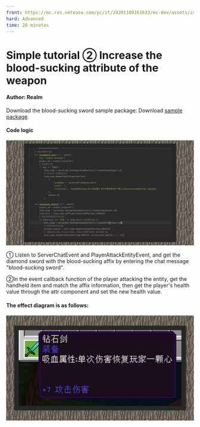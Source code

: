 ```yaml
--- 
front: https://mc.res.netease.com/pc/zt/20201109161633/mc-dev/assets/img/5_2.4fbaff36.jpg 
hard: Advanced 
time: 20 minutes 
--- 
```

# Simple tutorial ② Increase the blood-sucking attribute of the weapon 


#### Author: Realm 



Download the blood-sucking sword sample package: Download [sample package](https://g79.gdl.netease.com/guidedemo-case15.zip). 

#### Code logic 

![](./images/5_1.jpg) 

① Listen to ServerChatEvent and PlayerAttackEntityEvent, and get the diamond sword with the blood-sucking affix by entering the chat message "blood-sucking sword". 

②In the event callback function of the player attacking the entity, get the handheld item and match the affix information, then get the player's health value through the attr component and set the new health value. 



#### The effect diagram is as follows: 

![](./images/5_2.jpg)